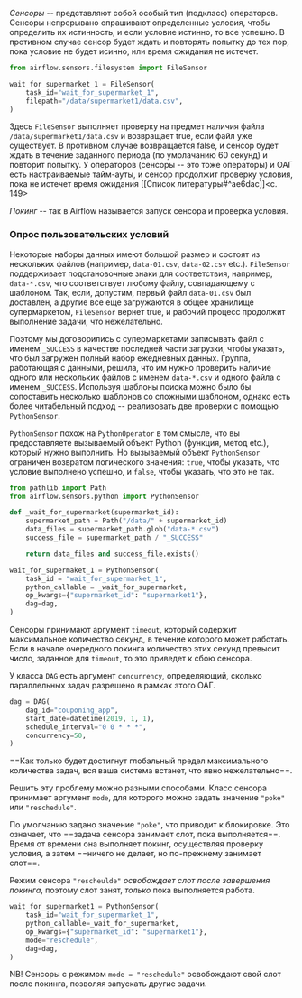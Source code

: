 _Сенсоры_ -- представляют собой особый тип (подкласс) операторов. Сенсоры непрерывано опрашивают определенные условия, чтобы определить их истинность, и если условие истинно, то все успешно. В противном случае сенсор будет ждать и повторять попытку до тех пор, пока условие не будет исинно, или время ожидания не истечет.
```python
from airflow.sensors.filesystem import FileSensor

wait_for_supermarket_1 = FileSensor(
	task_id="wait_for_supermarket_1",
    filepath="/data/supermarket1/data.csv",
)
```

Здесь `FileSensor` выполняет проверку на предмет наличия файла `/data/supermarket1/data.csv` и возвращает true, если файл уже существует. В противном случае возвращается false, и сенсор будет ждать в течение заданного периода (по умолачанию 60 секунд) и повторит попытку. У операторов (сенсоры -- это тоже операторы) и ОАГ есть настраиваемые тайм-ауты, и сенсор продолжит проверку условия, пока не истечет время ожидания [[Список литературы#^ae6dac]]<c. 149>

_Покинг_ -- так в Airflow называется запуск сенсора и проверка условия.
### Опрос пользовательских условий

Некоторые наборы данных имеют большой размер и состоят из нескольких файлов (например, `data-01.csv`, `data-02.csv` etc.). `FileSensor` поддерживает подстановочные знаки для соответствия, например, `data-*.csv`, что соответствует любому файлу, совпадающему с шаблоном. Так, если, допустим, первый файл `data-01.csv` был доставлен, а другие все еще загружаются в общее хранилище супермаркетом, `FileSensor` вернет true, и рабочий процесс продолжит выполнение задачи, что нежелательно.

Поэтому мы договорились с супермаркетами записывать файл с именем `_SUCCESS` в качестве последней части загрузки, чтобы указать, что был загружен полный набор ежедневных данных. Группа, работающая с данными, решила, что им нужно проверить наличие одного или нескольких файлов с именем `data-*.csv` и одного файла с именем `_SUCCESS`. Используя шаблоны поиска можно было бы сопоставить несколько шаблонов со сложными шаблоном, однако есть более читабельный подход -- реализовать две проверки с помощью `PythonSensor`.

`PythonSensor` похож на `PythonOperator` в том смысле, что вы предоставляете вызываемый объект Python (функция, метод etc.), который нужно выполнить. Но вызываемый объект `PythonSensor` ограничен возвратом логического значения: `true`, чтобы указать, что условие выполнено успешно, и `false`, чтобы указать, что это не так.
```python
from pathlib import Path
from airflow.sensors.python import PythonSensor

def _wait_for_supermarket(supermarket_id):
    supermarket_path = Path("/data/" + supermarket_id)
    data_files = supermarket_path.glob("data-*.csv")
    success_file = supermarket_path / "_SUCCESS"

    return data_files and success_file.exists()

wait_for_supermaket_1 = PythonSensor(
	task_id = "wait_for_supermarket_1",
	python_callable = _wait_for_supermarket,
	op_kwargs={"supermarket_id": "supermarket1"},
	dag=dag,
)
```

Сенсоры принимают аргумент `timeout`, который содержит максимальное количество секунд, в течение которого может работать. Если в начале очередного покинга количество этих секунд превысит число, заданное для `timeout`, то это приведет к сбою сенсора.

У класса `DAG` есть аргумент `concurrency`, определяющий, сколько параллельных задач разрешено в рамках этого ОАГ.
```python
dag = DAG(
	dag_id="couponing_app",
	start_date=datetime(2019, 1, 1),
	schedule_interval="0 0 * * *",
	concurrency=50,
)
```

==Как только будет достигнут глобальный предел максимального количества задач, вся ваша система встанет, что явно нежелательно==. 

Решить эту проблему можно разными способами. Класс сенсора принимает аргумент `mode`, для которого можно задать значение `"poke"` или `"reschedule"`.

По умолчанию задано значение `"poke"`, что приводит к блокировке. Это означает, что ==задача сенсора занимает слот, пока выполняется==. Время от времени она выполняет покинг, осуществляя проверку условия, а затем ==ничего не делает, но по-прежнему занимает слот==.

Режим сенсора `"rescheulde"` _освобождает слот после завершения покинга_, поэтому слот занят, _только_ пока выполняется работа.
```python
wait_for_supermarket1 = PythonSensor(
	task_id="wait_for_supermarket_1",
	python_callable=_wait_for_supermarket,
	op_kwargs={"supermarket_id": "supermarket1"},
	mode="reschedule",
	dag=dag,
)
```

NB! Сенсоры с режимом `mode = "reschedule"` освобождают свой слот после покинга, позволяя запускать другие задачи.